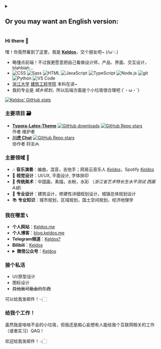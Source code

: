 <details><summary><h2>Or you may want an English version:</h2></summary>
  
### Hi there 👋

Hey! Can't believe you saw this. I'm **[Keldos](https://keldos.me)**, let's make friends ~ (/ω＼)

- I know a little bit about front-end! But I prefer to see myself as a designer, for product, interface, interaction, blahblah...<br /> 
- ![CSS](https://img.shields.io/badge/-CSS-1572B6?logo=CSS3&logoColor=fff)
  ![Sass](https://img.shields.io/badge/-Sass-cc6699?logo=sass&logoColor=fff)
  ![HTML](https://img.shields.io/badge/-HTML-E34F26?logo=HTML5&logoColor=fff)
  ![JavaScript](https://img.shields.io/badge/-JavaScript-F7DF1E?logo=javascript&logoColor=fff)
  ![TypeScript](https://img.shields.io/badge/-TypeScript-3178C6?logo=typescript&logoColor=fff)
  ![Node.js](https://img.shields.io/badge/-Node.js-339933?logo=node.js&logoColor=fff) 
  ![git](https://img.shields.io/badge/-git-F05032?logo=git&logoColor=fff)  
  ![Python](https://img.shields.io/badge/-Python-3776ab?logo=python&logoColor=fff)
  ![VS Code](https://img.shields.io/badge/-VS%20Code-007ACC?logo=visual%20studio%20code&logoColor=fff) <br />
- Undergraduate student in [Urban and Rural Planning](http://www.ccea.zju.edu.cn/cceaenglish/main.psp) from [Zhejiang University](https://www.zju.edu.cn/english/)

[![Keldos' GitHub stats](https://github-readme-stats-git-masterrstaa-rickstaa.vercel.app/api?username=Keldos-Li&show_icons=true&bg_color=60,163E99,904e95&icon_color=24A6F2&title_color=fff&text_color=fff)](https://keldos.me)

### Major Projects 🗃️ 
- **[Typora-Latex-Theme](https://github.com/Keldos-Li/typora-latex-theme)**
  <a href="https://github.com/Keldos-Li/typora-latex-theme/releases">![GitHub downloads](https://img.shields.io/github/downloads/Keldos-Li/typora-latex-theme/total?logo=markdown)</a>
  <a href="https://github.com/Keldos-Li/typora-latex-theme/stargazers">![GitHub Repo stars](https://img.shields.io/github/stars/Keldos-Li/typora-latex-theme?style=flat&logo=github&color=yellow)</a><br />
  Author, Maintainer<br />
- **[Chuanhu Chat](https://github.com/GaiZhenbiao/ChuanhuChatGPT)**
  <a href="https://github.com/GaiZhenbiao/ChuanhuChatGPT/stargazers">![GitHub Repo stars](https://img.shields.io/github/stars/GaiZhenbiao/ChuanhuChatGPT?style=flat&logo=github&color=green)</a><br />
  Collaborator, ~~Worker~~<br />

### Major Areas 🧬 
- 🎶 **Music**: Arrangement, Mixing, Guitarist; _[Keldos](https://open.spotify.com/artist/15tZx1rVra48wwBiWLYkrT)_ on Spotify
- 🫥 **Visual Design**: UI/UX, Graphic Design, Typography
- 🎨 **Traditional Art**: Chinese Painting, Sketch, Gouache, Watercolor (_Zhejiang Province Art Proficiency Test Western Painting Grade A_)
- 🔦 **Professional Design**: Architectural Design, Constructive Detailed Planning Design, Overall Urban Planning Design
- 📚 **Professional Knowledge**：Urban Planning, Regional Planning, Territorial Spatial Planning, Economic Geography

### Find Me 📞 
- **Personal Website**：[Keldos.me](https://keldos.me)
- **Personal Blog**：[blog.keldos.me](https://blog.keldos.me)
- **Telegram Channel**：[Keldos?](https://t.me/keldosme)
- **Bilibili**：[Keldos](https://space.bilibili.com/272863376)
- <details><summary><strong>WeChat Official Account</strong>：<a href="http://weixin.qq.com/r/yBLL0wDEY10crUSw90fa">Keldos</a></summary><img src="https://github.com/Keldos-Li/Keldos-Li/assets/23137268/6fc127bd-ea34-42a7-b502-848543bb6477" /></details>

### Taking Private Job
- UI/Prototype Design
- Icon Design
- ~~Other things I may be capable of~~

### Give Me a Job!
Although I am just a little trash, I'm still hopefully thinking that someone can give me a job related to the internet QAQ!
  
Welcome to send me an email! 👈🏻

---

</details>

### Hi there 👋

嘿！你竟然看到了这里，我是 **[Keldos](https://keldos.me)**，交个朋友吧~ (/ω＼)

- 略懂点前端！不过我更愿意把自己看做设计师，产品、界面、交互设计，blahblah…<br />
- ![CSS](https://img.shields.io/badge/-CSS-1572B6?logo=CSS3&logoColor=fff)
  ![Sass](https://img.shields.io/badge/-Sass-cc6699?logo=sass&logoColor=fff)
  ![HTML](https://img.shields.io/badge/-HTML-E34F26?logo=HTML5&logoColor=fff)
  ![JavaScript](https://img.shields.io/badge/-JavaScript-F7DF1E?logo=javascript&logoColor=fff)
  ![TypeScript](https://img.shields.io/badge/-TypeScript-3178C6?logo=typescript&logoColor=fff)
  ![Node.js](https://img.shields.io/badge/-Node.js-339933?logo=node.js&logoColor=fff) 
  ![git](https://img.shields.io/badge/-git-F05032?logo=git&logoColor=fff)  
  ![Python](https://img.shields.io/badge/-Python-3776ab?logo=python&logoColor=fff)
  ![VS Code](https://img.shields.io/badge/-VS%20Code-007ACC?logo=visual%20studio%20code&logoColor=fff) <br />
- [浙江大学](https://www.zju.edu.cn) [建筑工程学院](http://www.ccea.zju.edu.cn/main.htm) 本科在读~
- 我的专业是 _城乡规划_，所以后端方面是个小垃圾很合理吧 (´・ω・`)

[![Keldos' GitHub stats](https://github-readme-stats-git-masterrstaa-rickstaa.vercel.app/api?username=Keldos-Li&show_icons=true&bg_color=60,163E99,904e95&icon_color=24A6F2&title_color=fff&text_color=fff)](https://keldos.me)

### 主要项目 🗃️ 
- **[Typora-Latex-Theme](https://github.com/Keldos-Li/typora-latex-theme)**
  <a href="https://github.com/Keldos-Li/typora-latex-theme/releases">![GitHub downloads](https://img.shields.io/github/downloads/Keldos-Li/typora-latex-theme/total?logo=markdown)</a>
  <a href="https://github.com/Keldos-Li/typora-latex-theme/stargazers">![GitHub Repo stars](https://img.shields.io/github/stars/Keldos-Li/typora-latex-theme?style=flat&logo=github&color=yellow)</a><br />
  作者 维护者<br />
- **[川虎 Chat](https://github.com/GaiZhenbiao/ChuanhuChatGPT)**
  <a href="https://github.com/GaiZhenbiao/ChuanhuChatGPT/stargazers">![GitHub Repo stars](https://img.shields.io/github/stars/GaiZhenbiao/ChuanhuChatGPT?style=flat&logo=github&color=green)</a><br />
  协作者 ~~打工人~~<br />

### 主要领域 🧬 
- 🎶 **音乐演奏**：编曲，混音，吉他手；网易云音乐人 _[Keldos](https://music.163.com/#/artist?id=37459738)_，Spotify _[Keldos](https://open.spotify.com/artist/15tZx1rVra48wwBiWLYkrT)_
- 🫥 **视觉设计**：UI/UX, 平面设计, 字体排印
- 🎨 **传统美术**：中国画，素描，水粉，水彩 （_浙江省艺术特长生水平测试 西画 A级_）
- 🔦 **专业设计**：建筑设计，修建性详细规划设计，城镇总体规划设计
- 📚 **专业知识**：城市规划，区域规划，国土空间规划，经济地理学

### 我在哪里 📞 
- **个人网站**：[Keldos.me](https://keldos.me)
- **个人博客**：[blog.keldos.me](https://blog.keldos.me)
- **Telegram频道**：[Keldos?](https://t.me/keldosme)
- **Bilibili**：[Keldos](https://space.bilibili.com/272863376)
- <details><summary><strong>微信公众号</strong>：<a href="http://weixin.qq.com/r/yBLL0wDEY10crUSw90fa">Keldos</a></summary><img src="https://github.com/Keldos-Li/Keldos-Li/assets/23137268/6fc127bd-ea34-42a7-b502-848543bb6477" /></details>

### 接个私活
- UI/原型设计
- 图标设计
- ~~其他我可能会的东西~~

可以给我发邮件！👈🏻

### 给我个工作！
虽然我是啥啥不会的小垃圾，但我还是痴心妄想有人能给我个互联网相关的工作（或者实习）QAQ！

欢迎给我发邮件！👈🏻

<!--
Here are some ideas to get you started:

- 🔭 I’m currently working on ...
- 🌱 I’m currently learning ...
- 👯 I’m looking to collaborate on ...
- 🤔 I’m looking for help with ...
- 💬 Ask me about ...
- 📫 How to reach me: ...
- 😄 Pronouns: ...
- ⚡ Fun fact: ...
-->

